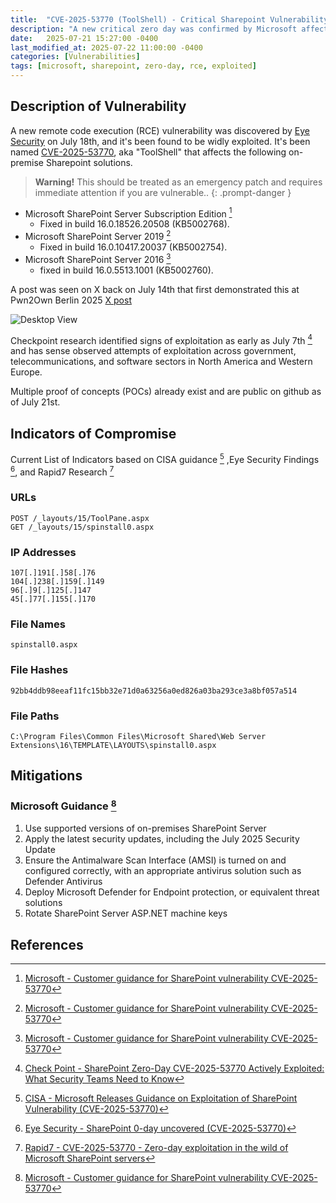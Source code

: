 ```yaml
---
title:  "CVE-2025-53770 (ToolShell) - Critical Sharepoint Vulnerability - Remote Code Execution (RCE)"
description: "A new critical zero day was confirmed by Microsoft affecting on-premise sharepoint servers"
date:   2025-07-21 15:27:00 -0400
last_modified_at: 2025-07-22 11:00:00 -0400
categories: [Vulnerabilities]
tags: [microsoft, sharepoint, zero-day, rce, exploited]
---
```


## Description of Vulnerability

A new remote code execution (RCE) vulnerability was discovered by [Eye Security](https://research.eye.security/sharepoint-under-siege/) on July 18th, and it's been found to be widly exploited. It's been named [CVE-2025-53770](https://www.cve.org/CVERecord?id=CVE-2025-53770), aka "ToolShell" that affects the following on-premise Sharepoint solutions.

> **Warning!** This should be treated as an emergency patch and requires immediate attention if you are vulnerable..
{: .prompt-danger }

- Microsoft SharePoint Server Subscription Edition [^fn-nth-2]
  - Fixed in build 16.0.18526.20508 (KB5002768).
- Microsoft SharePoint Server 2019 [^fn-nth-2]
  - Fixed in build 16.0.10417.20037 (KB5002754).
- Microsoft SharePoint Server 2016 [^fn-nth-2]
  - fixed in build 16.0.5513.1001 (KB5002760).

A post was seen on X back on July 14th that first demonstrated this at Pwn2Own Berlin 2025 [X post](https://x.com/codewhitesec/status/1944743478350557232)

![Desktop View](https://imagedelivery.net/gOCYw6gNw41o7u2FuVh4ZA/3fb6fef0-460f-4653-60ce-3ad63301f700/public)

Checkpoint research identified signs of exploitation as early as July 7th [^fn-nth-5] and has sense observed attempts of exploitation across government, telecommunications, and software sectors in North America and Western Europe.

Multiple proof of concepts (POCs) already exist and are public on github as of July 21st.

## Indicators of Compromise

Current List of Indicators based on CISA guidance [^fn-nth-1] ,Eye Security Findings [^fn-nth-3], and Rapid7 Research [^fn-nth-4]

### URLs

```
POST /_layouts/15/ToolPane.aspx
GET /_layouts/15/spinstall0.aspx
```

### IP Addresses

```
107[.]191[.]58[.]76
104[.]238[.]159[.]149
96[.]9[.]125[.]147
45[.]77[.]155[.]170
```

### File Names
```
spinstall0.aspx
```

### File Hashes
```
92bb4ddb98eeaf11fc15bb32e71d0a63256a0ed826a03ba293ce3a8bf057a514
```

### File Paths
```
C:\Program Files\Common Files\Microsoft Shared\Web Server Extensions\16\TEMPLATE\LAYOUTS\spinstall0.aspx
```

## Mitigations

### Microsoft Guidance [^fn-nth-2]
1. Use supported versions of on-premises SharePoint Server
2. Apply the latest security updates, including the July 2025 Security Update
3. Ensure the Antimalware Scan Interface (AMSI) is turned on and configured correctly, with an appropriate antivirus solution such as Defender Antivirus
4. Deploy Microsoft Defender for Endpoint protection, or equivalent threat solutions
5. Rotate SharePoint Server ASP.NET machine keys

## References

[^fn-nth-1]: [CISA - Microsoft Releases Guidance on Exploitation of SharePoint Vulnerability (CVE-2025-53770)](https://www.cisa.gov/news-events/alerts/2025/07/20/microsoft-releases-guidance-exploitation-sharepoint-vulnerability-cve-2025-53770)

[^fn-nth-2]: [Microsoft - Customer guidance for SharePoint vulnerability CVE-2025-53770](https://msrc.microsoft.com/blog/2025/07/customer-guidance-for-sharepoint-vulnerability-cve-2025-53770/)

[^fn-nth-3]: [Eye Security - SharePoint 0-day uncovered (CVE-2025-53770)](https://research.eye.security/sharepoint-under-siege/)

[^fn-nth-4]: [Rapid7 - CVE-2025-53770 - Zero-day exploitation in the wild of Microsoft SharePoint servers](https://www.rapid7.com/blog/post/etr-zero-day-exploitation-of-microsoft-sharepoint-servers-cve-2025-53770/)

[^fn-nth-5]: [Check Point - SharePoint Zero-Day CVE-2025-53770 Actively Exploited: What Security Teams Need to Know](https://blog.checkpoint.com/research/sharepoint-zero-day-cve-2025-53770-actively-exploited-what-security-teams-need-to-know/)

